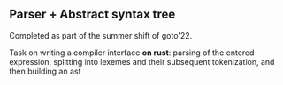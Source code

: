 

## Parser + Abstract syntax tree

Completed as part of the summer shift of goto'22. 

Task on writing a compiler interface **on rust**:
parsing of the entered expression, splitting into lexemes and their subsequent tokenization, and then building an ast